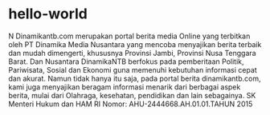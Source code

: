 # hello-world
N
Dinamikantb.com merupakan portal berita media Online yang terbitkan oleh PT Dinamika Media Nusantara yang mencoba menyajikan berita terbaik dan mudah dimengerti, khususnya Provinsi Jambi, Provinsi Nusa Tenggara Barat. Dan Nusantara
DinamikaNTB berfokus pada pemberitaan Politik, Pariwisata, Sosial dan Ekonomi guna memenuhi kebutuhan informasi cepat dan akurat. Namun tidak hanya itu saja, pada portal berita dinamikantb.com, kami juga menyajikan beragam informasi menarik dari berbagai aspek berita, mulai dari Olahraga, kesehatan, pendidikan dan lain sebagainya.
SK Menteri Hukum dan HAM RI Nomor: AHU-2444668.AH.01.01.TAHUN 2015
